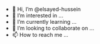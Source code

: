 - 👋 Hi, I’m @elsayed-hussein
- 👀 I’m interested in ...
- 🌱 I’m currently learning ...
- 💞️ I’m looking to collaborate on ...
- 📫 How to reach me ...

<!---
elsayed-hussen/elsayed-hussen is a ✨ special ✨ repository because its `README.md` (this file) appears on your GitHub profile.
You can click the Preview link to take a look at your changes.
--->
